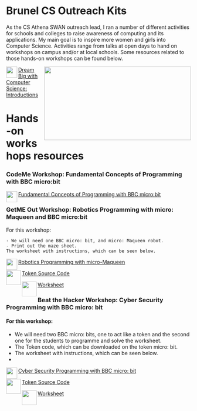 # Brunel CS Outreach Kits

As the CS Athena SWAN outreach lead, I ran a number of different activities for schools and colleges to raise awareness of computing and its applications. My main goal is to inspire more women and girls into Computer Science. Activities range from talks at open days to hand on workshops on campus and/or at local schools. Some resources related to those hands-on workshops can be found below.


<img align="right" width="400" height="200" src="https://github.com/NadineAB/Brunel-CS-Outreach-Kits/assets/7339533/e67b6807-9bf8-48fb-a71f-2370a61927da">


<img align="left" width="30" height="30" src="https://github.com/NadineAB/Brunel-CS-Outreach-Kits/assets/7339533/6dff3979-958f-4414-8800-1c96b00b61e1">  

<a href="https://github.com/NadineAB/Brunel-CS-Outreach-Kits/blob/main/Introduction/Dream%20Big%20with%20Computer%20Science.pdf" target="_blank">Dream Big with Computer Science: Introductions</a>

# Hands-on workshops resources

### CodeMe Workshop: Fundamental Concepts of Programming with BBC micro:bit

<img align="left" width="30" height="30" src="https://github.com/NadineAB/Brunel-CS-Outreach-Kits/assets/7339533/6dff3979-958f-4414-8800-1c96b00b61e1">   


<a href="https://github.com/NadineAB/Brunel-CS-Outreach-Kits/blob/main/Fundamental%20Concepts%20of%20Programming/CodeMe%20Workshop%20with%20BBC%20micro-%20bit.pdf" target="_blank">Fundamental Concepts of Programming with BBC micro:bit</a>





### GetME Out Workshop: Robotics Programming with micro: Maqueen and BBC micro:bit

For this workshop:

    - We will need one BBC micro: bit, and micro: Maqueen robot.
    - Print out the maze sheet.
    The worksheet with instructions, which can be seen below.

<img align="left" width="30" height="30" src="https://github.com/NadineAB/Brunel-CS-Outreach-Kits/assets/7339533/6dff3979-958f-4414-8800-1c96b00b61e1">   


<a href="https://github.com/NadineAB/Brunel-CS-Outreach-Kits/blob/main/Robotics%20Workshop/GetME%20Out%20Workshop-%20Robotics%20Programming%20with%20micro-Maqueen.pdf" target="_blank">Robotics Programming with micro-Maqueen</a>

<img align="left" width="40" height="40" src="https://github.com/NadineAB/Brunel-CS-Outreach-Kits/assets/7339533/468172df-64d7-4ca0-9204-75b01b5dc982">   

<a href="https://github.com/NadineAB/Brunel-CS-Outreach-Kits/tree/main/Cyber Security Workshop/Beat the Hacker_Code" target="_blank">Token Source Code</a>


<img align="left" width="40" height="40" src="https://github.com/NadineAB/Brunel-CS-Outreach-Kits/assets/7339533/8c297580-bd7a-4a6b-bcaa-1721fe26f782">   

<a href="Cyber Security Workshop/Beat the Hacker-SupportSheet.pdf" target="_blank">Worksheet</a>




### Beat the Hacker Workshop: Cyber Security Programming with BBC micro: bit

#### For this workshop:

- We will need two BBC micro: bits, one to act like a token and the second one for the students to programme and solve the worksheet.
- The Token code, which can be downloaded on the token micro: bit.
- The worksheet with instructions, which can be seen below.
- 

<img align="left" width="30" height="30" src="https://github.com/NadineAB/Brunel-CS-Outreach-Kits/assets/7339533/6dff3979-958f-4414-8800-1c96b00b61e1">   


<a href="https://github.com/NadineAB/Brunel-CS-Outreach-Kits/blob/main/Cyber%20Security%20Workshop/Cyber%20Security%20Programming%20Workshop.pdf" target="_blank">Cyber Security Programming with BBC micro: bit</a>

<img align="left" width="40" height="40" src="https://github.com/NadineAB/Brunel-CS-Outreach-Kits/assets/7339533/468172df-64d7-4ca0-9204-75b01b5dc982">   

<a href="https://github.com/NadineAB/Brunel-CS-Outreach-Kits/tree/main/Cyber Security Workshop/Beat the Hacker_Code" target="_blank">Token Source Code</a>


<img align="left" width="40" height="40" src="https://github.com/NadineAB/Brunel-CS-Outreach-Kits/assets/7339533/8c297580-bd7a-4a6b-bcaa-1721fe26f782">   

<a href="Cyber Security Workshop/Beat the Hacker-SupportSheet.pdf" target="_blank">Worksheet</a>



